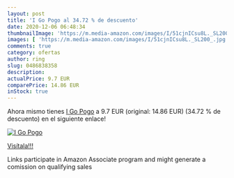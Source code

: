 ```yaml
---
layout: post
title: 'I Go Pogo al 34.72 % de descuento'
date: 2020-12-06 06:48:34
thumbnailImage: 'https://m.media-amazon.com/images/I/51cjnICsu8L._SL200_.jpg'
images: [ 'https://m.media-amazon.com/images/I/51cjnICsu8L._SL200_.jpg' ]
comments: true
category: ofertas
author: ring
slug: 0486838358
description:
actualPrice: 9.7 EUR
comparePrice: 14.86 EUR
inStock: true
---
```


Ahora mismo tienes [I Go Pogo](https://www.amazon.it/dp/0486838358/?tag=tolees00-21) a 9.7 EUR (original: 14.86 EUR) (34.72 %  de descuento) en el siguiente enlace!

[![I Go Pogo](https://m.media-amazon.com/images/I/51cjnICsu8L._SL200_.jpg)](https://www.amazon.it/dp/0486838358/?tag=tolees00-21)

[Visítala!!!](https://www.amazon.it/dp/0486838358/?tag=tolees00-21)

Links participate in Amazon Associate program and might generate a comission on qualifying sales
